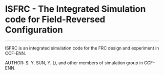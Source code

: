 # ISFRC - The Integrated Simulation code for Field-Reversed Configuration

------

ISFRC is an integrated simulation code for the FRC design and experiment in CCF-ENN.

AUTHOR: S. Y. SUN, Y. Li, and other members of simulation group in CCF-ENN.
